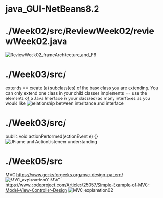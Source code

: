 # java_GUI-NetBeans8.2

# ./Week02/src/ReviewWeek02/reviewWeek02.java
![ReviewWeek02_frameArchitecture_and_F6](https://user-images.githubusercontent.com/47160450/65817014-48be1080-e1fa-11e9-9ca9-ddcc33c7886c.png)

# ./Week03/src/
extends == create (a) subclass(es) of the base class you are extending. You can only extend one class in your child classes
implements == use the elements of a Java Interface in your class(es) as many interfaces as you would like
![relationship between interitance and interface](https://user-images.githubusercontent.com/47160450/66156895-823bb500-e61a-11e9-8f14-e63daff8d5c0.png)
# ./Week03/src/
public void actionPerformed(ActionEvent e) {}
![JFrame and ActionListenenr understanding](https://user-images.githubusercontent.com/47160450/66155242-1a379f80-e617-11e9-83ba-de9abd39b73f.png)
# ./Week05/src
MVC https://www.geeksforgeeks.org/mvc-design-pattern/
![MVC_explanation01](https://user-images.githubusercontent.com/47160450/67037769-12e3bc00-f116-11e9-8e59-716b50f3e682.png)
MVC https://www.codeproject.com/Articles/25057/Simple-Example-of-MVC-Model-View-Controller-Design
![MVC_explanation02](https://user-images.githubusercontent.com/47160450/67037792-1bd48d80-f116-11e9-9178-6e8321800927.png)
